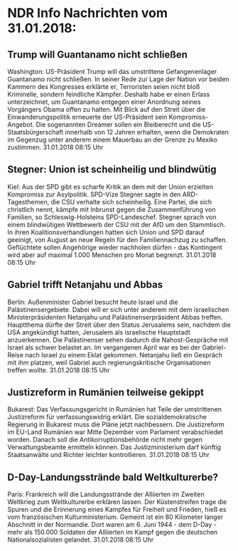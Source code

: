 # NDR Info Nachrichten vom 31.01.2018:


## Trump will Guantanamo nicht schließen
Washington:	US-Präsident Trump will das umstrittene Gefangenenlager Guantanamo nicht schließen. In seiner Rede zur Lage der Nation vor beiden Kammern des Kongresses erklärte er, Terroristen seien nicht bloß Kriminelle, sondern feindliche Kämpfer. Deshalb habe er einen Erlass unterzeichnet, um Guantanamo entgegen einer Anordnung seines Vorgängers Obama offen zu halten. Mit Blick auf den Streit über die Einwanderungspolitik erneuerte der US-Präsident sein Kompromiss-Angebot. Die sogenannten Dreamer sollen ein Bleiberecht und die US-Staatsbürgerschaft innerhalb von 12 Jahren erhalten, wenn die Demokraten im Gegenzug unter anderem einem Mauerbau an der Grenze zu Mexiko zustimmen. 31.01.2018 08:15 Uhr 

## Stegner: Union ist scheinheilig und blindwütig
Kiel: Aus der SPD gibt es scharfe Kritik an dem mit der Union erzielten Kompromiss zur Asylpolitik. SPD-Vize Stegner sagte in den ARD-Tagesthemen, die CSU verhalte sich scheinheilig. Eine Partei, die sich christlich nennt, kämpfe mit Inbrunst gegen die Zusammenführung von Familien, so Schleswig-Holsteins SPD-Landeschef. Stegner sprach von einem blindwütigen Wettbewerb der CSU mit der AfD um den Stammtisch. In ihren Koalitionsverhandlungen hatten sich Union und SPD darauf geeinigt, von August an neue Regeln für den Familiennachzug zu schaffen. Geflüchtete sollen Angehörige wieder nachholen dürfen - das Kontingent wird aber auf maximal 1.000 Menschen pro Monat begrenzt. 31.01.2018 08:15 Uhr 

## Gabriel trifft Netanjahu und Abbas
Berlin:	Außenminister Gabriel besucht heute Israel und die Palästinensergebiete. Dabei will er sich unter anderem mit dem israelischen Ministerpräsidenten Netanjahu und Palästinenserpräsident Abbas treffen. Hauptthema dürfte der Streit über den Status Jerusalems sein, nachdem die USA angekündigt hatten, Jerusalem als israelische Hauptstadt anzuerkennen. Die Palästinenser sehen dadurch die Nahost-Gespräche mit Israel als schwer belastet an. Im vergangenen April war es bei der Gabriel-Reise nach Israel zu einem Eklat gekommen. Netanjahu ließ ein Gespräch mit ihm platzen, weil Gabriel auch regierungskritische Organisationen treffen wollte. 31.01.2018 08:15 Uhr 

## Justizreform in Rumänien teilweise gekippt
Bukarest:	Das Verfassungsgericht in Rumänien hat Teile der umstrittenen Justizreform für verfassungswidrig erklärt. Die sozialdemokratische Regierung in Bukarest muss die Pläne jetzt nachbessern. Die Justizreform im EU-Land Rumänien war Mitte Dezember vom Parlament verabschiedet worden. Danach soll die Antikorruptionsbehörde nicht mehr gegen Verwaltungsbeamte ermitteln können. Das Justizministerium darf künftig Staatsanwälte und Richter leichter kontrollieren. 31.01.2018 08:15 Uhr 

## D-Day-Landungsstrände bald Weltkulturerbe?
Paris:	Frankreich will die Landungsstrände der Alliierten im Zweiten Weltkrieg zum Weltkulturerbe erklären lassen. Der Küstenstreifen trage die Spuren und die Erinnerung eines Kampfes für Freiheit und Frieden, hieß es vom französischen Kulturministerium. Gemeint ist ein 80 Kilometer langer Abschnitt in der Normandie. Dort waren am 6. Juni 1944 - dem D-Day - mehr als 150.000 Soldaten der Alliierten im Kampf gegen die deutschen Nationalsozialisten gelandet. 31.01.2018 08:15 Uhr 
